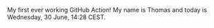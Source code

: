 My first ever working GitHub Action!
My name is Thomas and today is Wednesday, 30 June, 14:28 CEST. 
